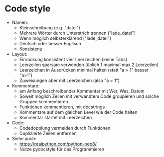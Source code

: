 # Code style

* Namen:
  * Kleinschreibung (e.g. "datei")
  * Mehrere Wörter durch Unterstrich trennen ("lade_datei")
  * Wenn möglich selbsterklärend ("lade_datei")
  * Deutsch oder besser Englisch
  * Konsistenz
* Layout:
  * Einrückung konsistent vier Leerzeichen (keine Tabs)
  * Leerzeilen sparsam verwenden (üblich 1 maximal max 2 Leerzeilen)
  * Leerzeichen in Ausdrücken minimal halten (statt "a > 1" besser "a>1")
  * Zuweisungen aber mit Leerzeichen (also "a = 1")
* Kommentare:
  * am Anfang beschreibender Kommentar mit Wer, Was, Datum
  * Soweit möglich Zeilen mit verwandtem Code groupieren und solche Gruppen kommentieren
  * Funktionen kommentieren, mit docstrings
  * Kommentare auf dem gleichen Level wie der Code halten
  * Kommentar startet mit Leerzeichen  
* Code:
  * Codedopplung vermeiden durch Funktionen
  * Duplizierte Zeilen entfernen
* Siehe auch:
  * https://realpython.com/python-pep8/
  * Nutze pydocstyle für das Programmieren
